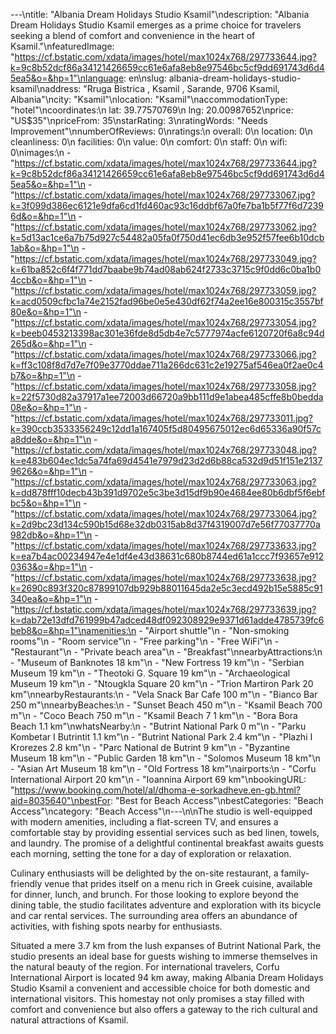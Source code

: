 ---\ntitle: "Albania Dream Holidays Studio Ksamil"\ndescription: "Albania Dream Holidays Studio Ksamil emerges as a prime choice for travelers seeking a blend of comfort and convenience in the heart of Ksamil."\nfeaturedImage: "https://cf.bstatic.com/xdata/images/hotel/max1024x768/297733644.jpg?k=9c8b52dcf86a34121426659cc61e6afa8eb8e97546bc5cf9dd691743d6d45ea5&o=&hp=1"\nlanguage: en\nslug: albania-dream-holidays-studio-ksamil\naddress: "Rruga Bistrica , Ksamil , Sarande, 9706 Ksamil, Albania"\ncity: "Ksamil"\nlocation: "Ksamil"\naccommodationType: "hotel"\ncoordinates:\n  lat: 39.77570769\n  lng: 20.00987652\nprice: "US$35"\npriceFrom: 35\nstarRating: 3\nratingWords: "Needs Improvement"\nnumberOfReviews: 0\nratings:\n  overall: 0\n  location: 0\n  cleanliness: 0\n  facilities: 0\n  value: 0\n  comfort: 0\n  staff: 0\n  wifi: 0\nimages:\n  - "https://cf.bstatic.com/xdata/images/hotel/max1024x768/297733644.jpg?k=9c8b52dcf86a34121426659cc61e6afa8eb8e97546bc5cf9dd691743d6d45ea5&o=&hp=1"\n  - "https://cf.bstatic.com/xdata/images/hotel/max1024x768/297733067.jpg?k=3f099d386ec6121e9dfa6cd1fd460ac93c16ddbf67a0fe7ba1b5f77f6d72396d&o=&hp=1"\n  - "https://cf.bstatic.com/xdata/images/hotel/max1024x768/297733062.jpg?k=5d13ac1ce6a7b75d927c54482a05fa0f750d41ec6db3e952f57fee6b10dcb1ab&o=&hp=1"\n  - "https://cf.bstatic.com/xdata/images/hotel/max1024x768/297733049.jpg?k=61ba852c6f4f771dd7baabe9b74ad08ab624f2733c3715c9f0dd6c0ba1b04ccb&o=&hp=1"\n  - "https://cf.bstatic.com/xdata/images/hotel/max1024x768/297733059.jpg?k=acd0509cfbc1a74e2152fad96be0e5e430df62f74a2ee16e800315c3557bf80e&o=&hp=1"\n  - "https://cf.bstatic.com/xdata/images/hotel/max1024x768/297733054.jpg?k=beeb0453213398ac301e36fde8d5db4e7c5777974acfe6120720f6a8c94d265d&o=&hp=1"\n  - "https://cf.bstatic.com/xdata/images/hotel/max1024x768/297733066.jpg?k=ff3c108f8d7d7e7f09e3770ddae711a266dc631c2e19275af546ea0f2ae0c4b7&o=&hp=1"\n  - "https://cf.bstatic.com/xdata/images/hotel/max1024x768/297733058.jpg?k=22f5730d82a37917a1ee72003d66720a9bb111d9e1abea485cffe8b0bedda08e&o=&hp=1"\n  - "https://cf.bstatic.com/xdata/images/hotel/max1024x768/297733011.jpg?k=390ccb3533356249c12dd1a167405f5d80495675012ec6d65336a90f57ca8dde&o=&hp=1"\n  - "https://cf.bstatic.com/xdata/images/hotel/max1024x768/297733048.jpg?k=e483b604ec1dc5a74fa69d4541e7979d23d2d6b88ca532d9d51f151e21379626&o=&hp=1"\n  - "https://cf.bstatic.com/xdata/images/hotel/max1024x768/297733063.jpg?k=dd878fff10decb43b391d9702e5c3be3d15df9b90e4684ee80b6dbf5f6ebfbc5&o=&hp=1"\n  - "https://cf.bstatic.com/xdata/images/hotel/max1024x768/297733064.jpg?k=2d9bc23d134c590b15d68e32db0315ab8d37f4319007d7e56f77037770a982db&o=&hp=1"\n  - "https://cf.bstatic.com/xdata/images/hotel/max1024x768/297733633.jpg?k=ea7b4ac00234947e4e1df4e43d38631c680b8744ed61a1ccc7f93657e9120363&o=&hp=1"\n  - "https://cf.bstatic.com/xdata/images/hotel/max1024x768/297733638.jpg?k=2690c893f320c87899107db929b88011645da2e5c3ecd492b15e5885c91340ea&o=&hp=1"\n  - "https://cf.bstatic.com/xdata/images/hotel/max1024x768/297733639.jpg?k=dab72e13dfd761999b47adced48df092308929e9371d61adde4785739fc6beb8&o=&hp=1"\namenities:\n  - "Airport shuttle"\n  - "Non-smoking rooms"\n  - "Room service"\n  - "Free parking"\n  - "Free WiFi"\n  - "Restaurant"\n  - "Private beach area"\n  - "Breakfast"\nnearbyAttractions:\n  - "Museum of Banknotes 18 km"\n  - "New Fortress 19 km"\n  - "Serbian Museum 19 km"\n  - "Theotoki G. Square 19 km"\n  - "Archaeological Museum 19 km"\n  - "Ntougkla Square 20 km"\n  - "Trion Martiron Park 20 km"\nnearbyRestaurants:\n  - "Vela Snack Bar Cafe 100 m"\n  - "Bianco Bar 250 m"\nnearbyBeaches:\n  - "Sunset Beach 450 m"\n  - "Ksamil Beach 700 m"\n  - "Coco Beach 750 m"\n  - "Ksamil Beach 7 1 km"\n  - "Bora Bora Beach 1.1 km"\nwhatsNearby:\n  - "Butrint National Park 0 m"\n  - "Parku Kombetar I Butrintit 1.1 km"\n  - "Butrint National Park 2.4 km"\n  - "Plazhi I Krorezes 2.8 km"\n  - "Parc National de Butrint 9 km"\n  - "Byzantine Museum 18 km"\n  - "Public Garden 18 km"\n  - "Solomos Museum 18 km"\n  - "Asian Art Museum 18 km"\n  - "Old Fortress 18 km"\nairports:\n  - "Corfu International Airport 20 km"\n  - "Ioannina Airport 69 km"\nbookingURL: "https://www.booking.com/hotel/al/dhoma-e-sorkadheve.en-gb.html?aid=8035640"\nbestFor: "Best for Beach Access"\nbestCategories: "Beach Access"\ncategory: "Beach Access"\n---\n\nThe studio is well-equipped with modern amenities, including a flat-screen TV, and ensures a comfortable stay by providing essential services such as bed linen, towels, and laundry. The promise of a delightful continental breakfast awaits guests each morning, setting the tone for a day of exploration or relaxation.

Culinary enthusiasts will be delighted by the on-site restaurant, a family-friendly venue that prides itself on a menu rich in Greek cuisine, available for dinner, lunch, and brunch. For those looking to explore beyond the dining table, the studio facilitates adventure and exploration with its bicycle and car rental services. The surrounding area offers an abundance of activities, with fishing spots nearby for enthusiasts.

Situated a mere 3.7 km from the lush expanses of Butrint National Park, the studio presents an ideal base for guests wishing to immerse themselves in the natural beauty of the region. For international travelers, Corfu International Airport is located 94 km away, making Albania Dream Holidays Studio Ksamil a convenient and accessible choice for both domestic and international visitors. This homestay not only promises a stay filled with comfort and convenience but also offers a gateway to the rich cultural and natural attractions of Ksamil.